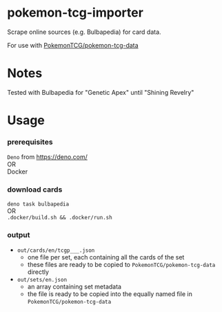 # pokemon-tcg-importer

Scrape online sources (e.g. Bulbapedia) for card data.

For use with
[PokemonTCG/pokemon-tcg-data](https://github.com/PokemonTCG/pokemon-tcg-data)

# Notes

Tested with Bulbapedia for "Genetic Apex" until "Shining Revelry"

# Usage

### prerequisites

`Deno` from https://deno.com/
<br/>OR<br/>
Docker

### download cards

`deno task bulbapedia`
<br/>OR<br/>
`.docker/build.sh && .docker/run.sh`

### output

- `out/cards/en/tcgp___.json`
  - one file per set, each containing all the cards of the set
  - these files are ready to be copied to `PokemonTCG/pokemon-tcg-data` directly
- `out/sets/en.json`
  - an array containing set metadata
  - the file is ready to be copied into the equally named file in
    `PokemonTCG/pokemon-tcg-data`
